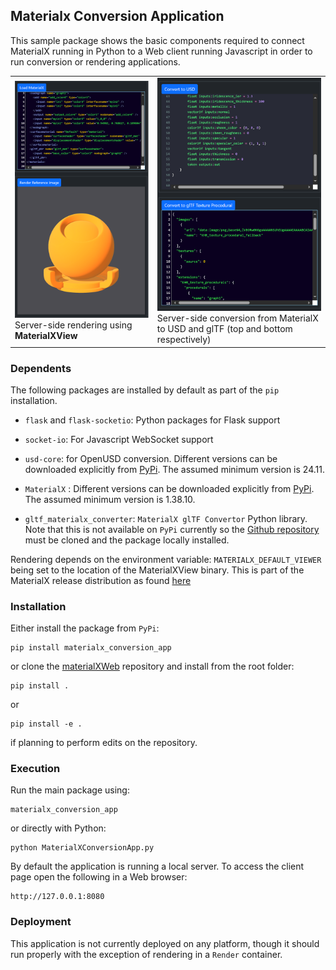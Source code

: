 ## Materialx Conversion Application

This sample package shows the basic components required to connect MaterialX running in Python to a Web client running Javascript in order to run conversion or rendering applications.

<table>
<tr>
<td><img src="https://github.com/kwokcb/materialxWeb/blob/main/flask/converters/images/converter_render.png?raw=true" width=100%>
Server-side rendering using <b>MaterialXView</b></td>
<td><img src="https://github.com/kwokcb/materialxWeb/blob/main/flask/converters/images/converter_usd_gltf_.png?raw=true" width=100%>
Server-side conversion from MaterialX to USD and glTF (top and
bottom respectively) 
</td>
</tr>
</table>

### Dependents

The following packages are installed by default as part of the `pip` installation. 

- `flask` and `flask-socketio`: Python packages for Flask support
- `socket-io`: For Javascript WebSocket support
- `usd-core`: for OpenUSD conversion. Different versions can be downloaded 
explicitly from <a href="https://pypi.org/project/usd-core/" target="_blank">PyPi</a>. The assumed minimum version is 24.11.
- `MaterialX` : Different versions can be downloaded explicitly from <a href="https://pypi.org/project/MaterialX/" target="_blank">PyPi</a>. The assumed minimum version is 1.38.10.

- `gltf_materialx_converter`: `MaterialX glTF Convertor` Python library. Note that this is not available on `PyPi` currently so the <a href="https://github.com/KhronosGroup/glTF-MaterialX-Converter" target="_blank">Github repository</a> must be cloned and the package locally installed.

Rendering depends on the environment variable: `MATERIALX_DEFAULT_VIEWER` being set to the location of the MaterialXView binary. This is part of the MaterialX release distribution as found <a href="https://github.com/AcademySoftwareFoundation/MaterialX/releases" target="_blank">here</a>

### Installation

Either install the package from `PyPi`:

```
pip install materialx_conversion_app
```

or clone the <a href="https://github.com/kwokcb/materialxWeb">materialXWeb</a> repository and install from the root folder:

```
pip install .
```

or 

```
pip install -e .
```
if planning to perform edits on the repository.

### Execution

Run the main package using:
```
materialx_conversion_app
```
or directly with Python:
```
python MaterialXConversionApp.py
```

By default the application is running a local server. To access the client page open the following in a Web browser:
```
http://127.0.0.1:8080
```

### Deployment

This application is not currently deployed on any platform, though it should
run properly with the exception of rendering in a `Render` container.




